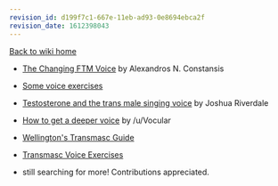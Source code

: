 ```yaml
---
revision_id: d199f7c1-667e-11eb-ad93-0e8694ebca2f
revision_date: 1612398043
---
```


[Back to wiki home](https://www.reddit.com/r/transvoice/wiki/index)  
  
* [The Changing FTM Voice](http://www.radical-musicology.org.uk/2008/Constansis.htm) by Alexandros N. Constansis   
  
* [Some voice exercises](http://www.radical-musicology.org.uk/2008/constansisped.pdf)  
  
* [Testosterone and the trans male singing voice](http://transguys.com/features/testosterone-ftm-singing) by Joshua Riverdale  

* [How to get a deeper voice](https://vocularapp.com/how-to-get-deeper-voice/) by /u/Vocular

* [Wellington's Transmasc Guide](https://docs.google.com/document/d/1LPNNFOS1JhY2iViHWmInycE3BtPXWMtjMiZdCviFucg/view)

* [Transmasc Voice Exercises](https://drive.google.com/file/d/19nTRbkULGHhkEFlivp3gPEUVbR_gHoC8/view)
  
* still searching for more! Contributions appreciated.